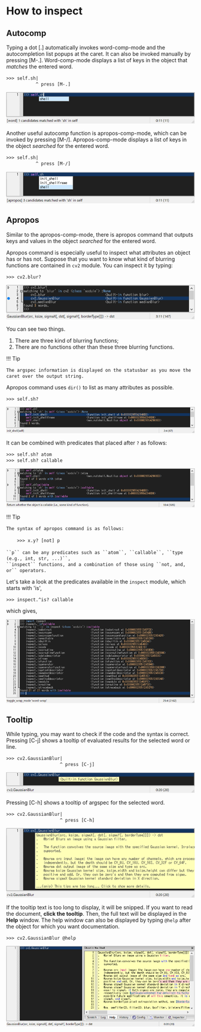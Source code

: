 # How to inspect

## Autocomp

Typing a dot [.] automatically invokes word-comp-mode and the autocompletion list popups at the caret.
It can also be invoked manually by pressing [M-.].
Word-comp-mode displays a list of keys in the object that *matches* the entered word.

    >>> self.sh|
               ^ press [M-.]

![image](_images/0-1b_autocomp-word.png)

Another useful autocomp function is apropos-comp-mode, which can be invoked by pressing [M-/].
Apropos-comp-mode displays a list of keys in the object *searched* for the entered word.

    >>> self.sh|
               ^ press [M-/]

![image](_images/0-1b_autocomp-apropos.png)


## Apropos

Similar to the apropos-comp-mode, there is apropos command that outputs keys and values in the object *searched* for the entered word.

Apropos command is especially useful to inspect what attributes an object has or has not.
Suppose that you want to know what kind of blurring functions are contained in ``cv2`` module.
You can inspect it by typing:

    >>> cv2.blur?

![image](_images/2-1a_apropos.png)

You can see two things.
1. There are three kind of blurring functions;
2. There are no functions other than these three blurring functions.

!!! Tip

    The argspec information is displayed on the statusbar as you move the caret over the output string.

Apropos command uses ``dir()`` to list as many attributes as possible.

    >>> self.sh?

![image](_images/0-1b_apropos.png)

It can be combined with predicates that placed after ``?`` as follows:

    >>> self.sh? atom
    >>> self.sh? callable

![image](_images/0-1b_apropos_pred.png)

!!! Tip

    The syntax of apropos command is as follows:
    
        >>> x.y? [not] p
    
    ``p`` can be any predicates such as ``atom``, ``callable``, ``type (e.g., int, str, ...)``, 
    ``inspect`` functions, and a combination of those using ``not, and, or`` operators.

Let's take a look at the predicates available in the ``inspect`` module, which starts with 'is',

    >>> inspect.^is? callable

which gives,

![image](_images/0-1b_apropos_pred2.png)


## Tooltip

While typing, you may want to check if the code and the syntax is correct.
Pressing [C-j] shows a tooltip of evaluated results for the selected word or line.

    >>> cv2.GaussianBlur|
                        ^ press [C-j]

![image](_images/0-1b_tooltip-eval.png)

Pressing [C-h] shows a tooltip of argspec for the selected word. 

    >>> cv2.GaussianBlur|
                        ^ press [C-h]

![image](_images/0-1b_tooltip-help.png)


If the tooltip text is too long to display, it will be snipped.
If you want to read the document, **click the tooltip**.
Then, the full text will be displayed in the **Help** window.
The help window can also be displayed by typing ``@help`` after the object for which you want documentation.

    >>> cv2.GaussianBlur @help

![image](_images/0-1c_help.png)


